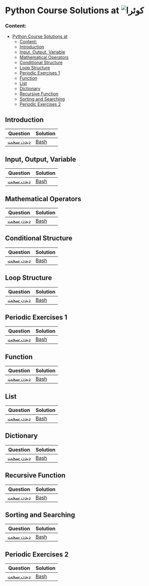# Python Course Solutions at ![کوئرا](https://user-images.githubusercontent.com/49264993/137637114-e0687e95-08eb-4181-98b0-56fe515f6bc7.png)
### Content:
- [Python Course Solutions at ](#python-course-solutions-at-)
    - [Content:](#content)
  - [Introduction](#introduction)
  - [Input, Output, Variable](#input-output-variable)
  - [Mathematical Operators](#mathematical-operators)
  - [Conditional Structure](#conditional-structure)
  - [Loop Structure](#loop-structure)
  - [Periodic Exercises 1](#periodic-exercises-1)
  - [Function](#function)
  - [List](#list)
  - [Dictionary](#dictionary)
  - [Recursive Function](#recursive-function)
  - [Sorting and Searching](#sorting-and-searching)
  - [Periodic Exercises 2](#periodic-exercises-2)


## Introduction
Question | Solution
 --- | ---
[دیدن سخت](https://quera.org/college/8903/chapter/32290/lesson/108595/) | [Bash](https://github.com/MoeeinAali/Quera-College-Linux-Course/blob/main/03-Basic%20commands/%D8%AF%DB%8C%D8%AF%D9%86%20%D8%B3%D8%AE%D8%AA.sh) |

## Input, Output, Variable
Question | Solution
 --- | ---
[دیدن سخت](https://quera.org/college/8903/chapter/32290/lesson/108595/) | [Bash](https://github.com/MoeeinAali/Quera-College-Linux-Course/blob/main/03-Basic%20commands/%D8%AF%DB%8C%D8%AF%D9%86%20%D8%B3%D8%AE%D8%AA.sh) |

## Mathematical Operators
Question | Solution
 --- | ---
[دیدن سخت](https://quera.org/college/8903/chapter/32290/lesson/108595/) | [Bash](https://github.com/MoeeinAali/Quera-College-Linux-Course/blob/main/03-Basic%20commands/%D8%AF%DB%8C%D8%AF%D9%86%20%D8%B3%D8%AE%D8%AA.sh) |

## Conditional Structure
Question | Solution
 --- | ---
[دیدن سخت](https://quera.org/college/8903/chapter/32290/lesson/108595/) | [Bash](https://github.com/MoeeinAali/Quera-College-Linux-Course/blob/main/03-Basic%20commands/%D8%AF%DB%8C%D8%AF%D9%86%20%D8%B3%D8%AE%D8%AA.sh) |

## Loop Structure
Question | Solution
 --- | ---
[دیدن سخت](https://quera.org/college/8903/chapter/32290/lesson/108595/) | [Bash](https://github.com/MoeeinAali/Quera-College-Linux-Course/blob/main/03-Basic%20commands/%D8%AF%DB%8C%D8%AF%D9%86%20%D8%B3%D8%AE%D8%AA.sh) |

## Periodic Exercises 1
Question | Solution
 --- | ---
[دیدن سخت](https://quera.org/college/8903/chapter/32290/lesson/108595/) | [Bash](https://github.com/MoeeinAali/Quera-College-Linux-Course/blob/main/03-Basic%20commands/%D8%AF%DB%8C%D8%AF%D9%86%20%D8%B3%D8%AE%D8%AA.sh) |
## Function
Question | Solution
 --- | ---
[دیدن سخت](https://quera.org/college/8903/chapter/32290/lesson/108595/) | [Bash](https://github.com/MoeeinAali/Quera-College-Linux-Course/blob/main/03-Basic%20commands/%D8%AF%DB%8C%D8%AF%D9%86%20%D8%B3%D8%AE%D8%AA.sh) |

## List
Question | Solution
 --- | ---
[دیدن سخت](https://quera.org/college/8903/chapter/32290/lesson/108595/) | [Bash](https://github.com/MoeeinAali/Quera-College-Linux-Course/blob/main/03-Basic%20commands/%D8%AF%DB%8C%D8%AF%D9%86%20%D8%B3%D8%AE%D8%AA.sh) |

## Dictionary
Question | Solution
 --- | ---
[دیدن سخت](https://quera.org/college/8903/chapter/32290/lesson/108595/) | [Bash](https://github.com/MoeeinAali/Quera-College-Linux-Course/blob/main/03-Basic%20commands/%D8%AF%DB%8C%D8%AF%D9%86%20%D8%B3%D8%AE%D8%AA.sh) |

## Recursive Function
Question | Solution
 --- | ---
[دیدن سخت](https://quera.org/college/8903/chapter/32290/lesson/108595/) | [Bash](https://github.com/MoeeinAali/Quera-College-Linux-Course/blob/main/03-Basic%20commands/%D8%AF%DB%8C%D8%AF%D9%86%20%D8%B3%D8%AE%D8%AA.sh) |

## Sorting and Searching
Question | Solution
 --- | ---
[دیدن سخت](https://quera.org/college/8903/chapter/32290/lesson/108595/) | [Bash](https://github.com/MoeeinAali/Quera-College-Linux-Course/blob/main/03-Basic%20commands/%D8%AF%DB%8C%D8%AF%D9%86%20%D8%B3%D8%AE%D8%AA.sh) |

## Periodic Exercises 2
Question | Solution
 --- | ---
[دیدن سخت](https://quera.org/college/8903/chapter/32290/lesson/108595/) | [Bash](https://github.com/MoeeinAali/Quera-College-Linux-Course/blob/main/03-Basic%20commands/%D8%AF%DB%8C%D8%AF%D9%86%20%D8%B3%D8%AE%D8%AA.sh) |
